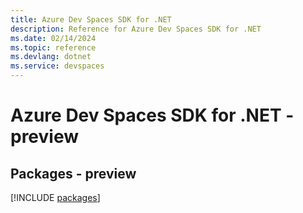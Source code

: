 ```yaml
---
title: Azure Dev Spaces SDK for .NET
description: Reference for Azure Dev Spaces SDK for .NET
ms.date: 02/14/2024
ms.topic: reference
ms.devlang: dotnet
ms.service: devspaces
---
```

# Azure Dev Spaces SDK for .NET - preview
## Packages - preview
[!INCLUDE [packages](dev-spaces-index.md)]